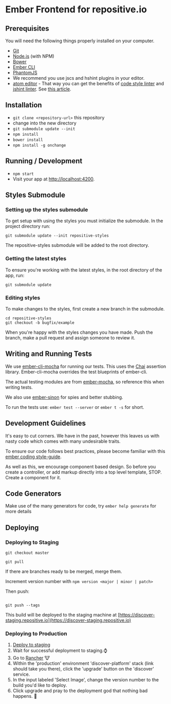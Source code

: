 # Ember Frontend for repositive.io

## Prerequisites

You will need the following things properly installed on your computer.

* [Git](http://git-scm.com/)
* [Node.js](http://nodejs.org/) (with NPM)
* [Bower](http://bower.io/)
* [Ember CLI](http://www.ember-cli.com/)
* [PhantomJS](http://phantomjs.org/)
* We recommend you use jscs and hshint plugins in your editor.
 * [atom editor](https://atom.io/) - That way you can get the benefits of [code style linter](https://atom.io/packages/linter-jscs) and [jshint linter](https://atom.io/packages/linter-jshint). See [this article](http://blog.yld.io/2015/04/15/using-jscs-and-jscs-fixer-for-atom/).

## Installation

* `git clone <repository-url>` this repository
* change into the new directory
* `git submodule update --init`
* `npm install`
* `bower install`
* `npm install -g onchange`

## Running / Development

* `npm start`
* Visit your app at [http://localhost:4200](http://localhost:4200).

## Styles Submodule

### Setting up the styles submodule

To get setup with using the styles you must initialize the submodule. In the project directory run:
```
git submodule update --init repositive-styles
```

The repositive-styles submodule will be added to the root directory.

### Getting the latest styles

To ensure you're working with the latest styles, in the root directory of the app, run:
```
git submodule update
```

### Editing styles

To make changes to the styles, first create a new branch in the submodule.

```
cd repositive-styles
git checkout -b bugfix/example
```

When you're happy with the styles changes you have made. Push the branch, make a pull request and assign someone to review it.


## Writing and Running Tests

We use [ember-cli-mocha](https://github.com/switchfly/ember-cli-mocha) for running our tests. This uses the [Chai](http://chaijs.com/) assertion library. Ember-cli-mocha overrides the test blueprints of ember-cli.

The actual testing modules are from [ember-mocha](https://github.com/switchfly/ember-mocha), so reference this when writing tests.

We also use [ember-sinon](https://github.com/csantero/ember-sinon) for spies and better stubbing.

To run the tests use: `ember test --server` or `ember t -s` for short.

## Development Guidelines
It's easy to cut corners. We have in the past, however this leaves us with nasty code which comes with many undesirable traits.

To ensure our code follows best practices, please become familiar with this [ember coding style-guide](https://github.com/netguru/ember-styleguide).

As well as this, we encourage component based design. So before you create a controller, or add markup directly into a top level template, STOP. Create a component for it.


## Code Generators

Make use of the many generators for code, try `ember help generate` for more details

## Deploying

### Deploying to Staging

```
git checkout master

git pull
```

If there are branches ready to be merged, merge them.

Increment version number with `npm version <major | minor | patch>`

Then push:

```

git push --tags
```
This build will be deployed to the staging machine at [https://discover-staging.repositive.io](https://discover-staging.repositive.io)

### Deploying to Production

1. [Deploy to staging](#deploying-to-staging)
2. Wait for successful deployment to staging.:watch:
3. Go to [Rancher](http://rancher.repositive.io:8080/env/1a100/apps/stacks/1e39) :cow:
4. Within the 'production' environment 'discover-platform' stack (link should take you there), click the 'upgrade' button on the 'discover' service.
5. In the input labeled 'Select Image', change the version number to the build you'd like to deploy.
6. Click upgrade and pray to the deployment god that nothing bad happens. :pray:
